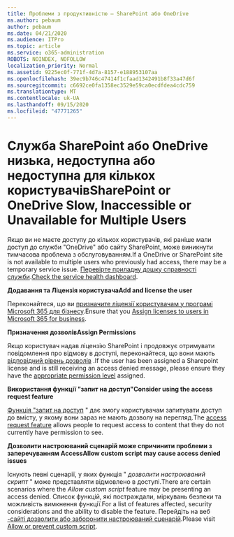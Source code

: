 ```yaml
---
title: Проблеми з продуктивністю – SharePoint або OneDrive
ms.author: pebaum
author: pebaum
ms.date: 04/21/2020
ms.audience: ITPro
ms.topic: article
ms.service: o365-administration
ROBOTS: NOINDEX, NOFOLLOW
localization_priority: Normal
ms.assetid: 9225ec0f-771f-4d7a-8157-e188953107aa
ms.openlocfilehash: 39ec9b746c47414f1cfaad1342491b8f33a47d6f
ms.sourcegitcommit: c6692ce0fa1358ec3529e59ca0ecdfdea4cdc759
ms.translationtype: MT
ms.contentlocale: uk-UA
ms.lasthandoff: 09/15/2020
ms.locfileid: "47771265"
---
```

# <a name="sharepoint-or-onedrive-slow-inaccessible-or-unavailable-for-multiple-users"></a><span data-ttu-id="48f23-102">Служба SharePoint або OneDrive низька, недоступна або недоступна для кількох користувачів</span><span class="sxs-lookup"><span data-stu-id="48f23-102">SharePoint or OneDrive Slow, Inaccessible or Unavailable for Multiple Users</span></span>

<span data-ttu-id="48f23-103">Якщо ви не маєте доступу до кількох користувачів, які раніше мали доступ до служби "OneDrive" або сайту SharePoint, може виникнути тимчасова проблема з обслуговуванням.</span><span class="sxs-lookup"><span data-stu-id="48f23-103">If a OneDrive or SharePoint site is not available to multiple users who previously had access, there may be a temporary service issue.</span></span> <span data-ttu-id="48f23-104">[Перевірте приладну дошку справності служби](https://portal.office.com/adminportal/home#/servicehealth).</span><span class="sxs-lookup"><span data-stu-id="48f23-104">[Check the service health dashboard](https://portal.office.com/adminportal/home#/servicehealth).</span></span>

<span data-ttu-id="48f23-105">**Додавання та Ліцензія користувача**</span><span class="sxs-lookup"><span data-stu-id="48f23-105">**Add and license the user**</span></span>

<span data-ttu-id="48f23-106">Переконайтеся, що ви [призначите ліцензії користувачам у програмі Microsoft 365 для бізнесу](https://docs.microsoft.com/microsoft-365/admin/add-users/add-users).</span><span class="sxs-lookup"><span data-stu-id="48f23-106">Ensure that you [Assign licenses to users in Microsoft 365 for business](https://docs.microsoft.com/microsoft-365/admin/add-users/add-users).</span></span>


<span data-ttu-id="48f23-107">**Призначення дозволів**</span><span class="sxs-lookup"><span data-stu-id="48f23-107">**Assign Permissions**</span></span>

<span data-ttu-id="48f23-108">Якщо користувач надав ліцензію SharePoint і продовжує отримувати повідомлення про відмову в доступі, переконайтеся, що вони мають [відповідний рівень дозволів](https://docs.microsoft.com/sharepoint/understanding-permission-levels) .</span><span class="sxs-lookup"><span data-stu-id="48f23-108">If the user has been assigned a Sharepoint license and is still receiving an access denied message, please ensure they have the [appropriate permission level](https://docs.microsoft.com/sharepoint/understanding-permission-levels) assigned.</span></span>

<span data-ttu-id="48f23-109">**Використання функції "запит на доступ"**</span><span class="sxs-lookup"><span data-stu-id="48f23-109">**Consider using the access request feature**</span></span>

<span data-ttu-id="48f23-110">[Функція "запит на доступ](https://support.office.com/article/Set-up-and-manage-access-requests-94B26E0B-2822-49D4-929A-8455698654B3) " дає змогу користувачам запитувати доступ до вмісту, у якому вони зараз не мають дозволу на перегляд.</span><span class="sxs-lookup"><span data-stu-id="48f23-110">The [access request feature](https://support.office.com/article/Set-up-and-manage-access-requests-94B26E0B-2822-49D4-929A-8455698654B3) allows people to request access to content that they do not currently have permission to see.</span></span>

<span data-ttu-id="48f23-111">**Дозволити настроюваний сценарій може спричинити проблеми з заперечуванням Access**</span><span class="sxs-lookup"><span data-stu-id="48f23-111">**Allow custom script may cause access denied issues**</span></span>

<span data-ttu-id="48f23-112">Існують певні сценарії, у яких функція " *дозволити настроюваний скрипт* " може представляти відмовлено в доступі.</span><span class="sxs-lookup"><span data-stu-id="48f23-112">There are certain scenarios where the *Allow custom script* feature may be presenting an access denied.</span></span> <span data-ttu-id="48f23-113">Список функцій, які постраждали, міркувань безпеки та можливість вимкнення функції.</span><span class="sxs-lookup"><span data-stu-id="48f23-113">For a list of features affected, security considerations and the ability to disable the feature.</span></span> <span data-ttu-id="48f23-114">Перейдіть на веб [-сайті дозволити або заборонити настроюваний сценарій](https://docs.microsoft.com/sharepoint/allow-or-prevent-custom-script).</span><span class="sxs-lookup"><span data-stu-id="48f23-114">Please visit [Allow or prevent custom script](https://docs.microsoft.com/sharepoint/allow-or-prevent-custom-script).</span></span>

